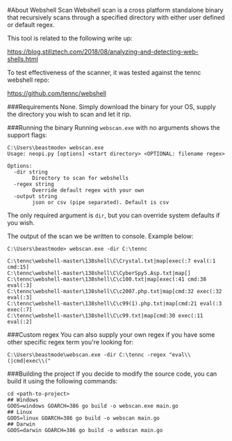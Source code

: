#About Webshell Scan
Webshell scan is a cross platform standalone binary that recursively scans through a specified directory with either user defined or default regex. 

This tool is related to the following write up:
 
https://blog.stillztech.com/2018/08/analyzing-and-detecting-web-shells.html

To test effectiveness of the scanner, it was tested against the tennc webshell repo: 

https://github.com/tennc/webshell 

###Requirements
None. Simply download the binary for your OS, supply the directory you wish to scan and let it rip.

###Running the binary
Running `webscan.exe` with no arguments shows the support flags:

	C:\Users\beastmode> webscan.exe
	Usage: neopi.py [options] <start directory> <OPTIONAL: filename regex>

	Options:
	  -dir string
        	Directory to scan for webshells 
      -regex string
        	Override default regex with your own
      -output string
            json or csv (pipe separated). Default is csv
            
The only required argument is `dir`, but you can override system defaults if you wish. 
	
The output of the scan we be written to console. Example below:

	C:\Users\beastmode> webscan.exe -dir C:\tennc

	C:\tennc\webshell-master\138shell\C\Crystal.txt|map[exec(:7 eval(:1 cmd:15]
    C:\tennc\webshell-master\138shell\C\CyberSpy5.Asp.txt|map[]
    C:\tennc\webshell-master\138shell\C\c100.txt|map[exec(:41 cmd:38 eval(:3]
    C:\tennc\webshell-master\138shell\C\c2007.php.txt|map[cmd:32 exec(:32 eval(:3]
    C:\tennc\webshell-master\138shell\C\c99(1).php.txt|map[cmd:21 eval(:3 exec(:7]
    C:\tennc\webshell-master\138shell\C\c99.txt|map[cmd:30 exec(:11 eval(:2]

###Custom regex
You can also supply your own regex if you have some other specific regex term you're looking for:

    C:\Users\beastmode\webscan.exe -dir C:\tennc -regex "eval\\(|cmd|exec\\("
    
###Building the project
If you decide to modify the source code, you can build it using the following commands:

    cd <path-to-project>
    ## Windows
    GOOS=windows GOARCH=386 go build -o webscan.exe main.go
    ## Linux
    GOOS=linux GOARCH=386 go build -o webscan main.go
    ## Darwin
    GOOS=darwin GOARCH=386 go build -o webscan main.go